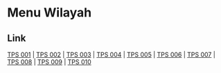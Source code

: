 # Menu Wilayah

## Link

[TPS 001](https://github.com/gigit-pemilu/pemilu-2024-15-jambi/tree/main/pileg-dpr/hitung-suara/sub/15-jambi/sub/07-tanjung-jabung-timur/sub/06-dendang/sub/2007-sido-mukti/sub/001-tps)
 | 
[TPS 002](https://github.com/gigit-pemilu/pemilu-2024-15-jambi/tree/main/pileg-dpr/hitung-suara/sub/15-jambi/sub/07-tanjung-jabung-timur/sub/06-dendang/sub/2007-sido-mukti/sub/002-tps)
 | 
[TPS 003](https://github.com/gigit-pemilu/pemilu-2024-15-jambi/tree/main/pileg-dpr/hitung-suara/sub/15-jambi/sub/07-tanjung-jabung-timur/sub/06-dendang/sub/2007-sido-mukti/sub/003-tps)
 | 
[TPS 004](https://github.com/gigit-pemilu/pemilu-2024-15-jambi/tree/main/pileg-dpr/hitung-suara/sub/15-jambi/sub/07-tanjung-jabung-timur/sub/06-dendang/sub/2007-sido-mukti/sub/004-tps)
 | 
[TPS 005](https://github.com/gigit-pemilu/pemilu-2024-15-jambi/tree/main/pileg-dpr/hitung-suara/sub/15-jambi/sub/07-tanjung-jabung-timur/sub/06-dendang/sub/2007-sido-mukti/sub/005-tps)
 | 
[TPS 006](https://github.com/gigit-pemilu/pemilu-2024-15-jambi/tree/main/pileg-dpr/hitung-suara/sub/15-jambi/sub/07-tanjung-jabung-timur/sub/06-dendang/sub/2007-sido-mukti/sub/006-tps)
 | 
[TPS 007](https://github.com/gigit-pemilu/pemilu-2024-15-jambi/tree/main/pileg-dpr/hitung-suara/sub/15-jambi/sub/07-tanjung-jabung-timur/sub/06-dendang/sub/2007-sido-mukti/sub/007-tps)
 | 
[TPS 008](https://github.com/gigit-pemilu/pemilu-2024-15-jambi/tree/main/pileg-dpr/hitung-suara/sub/15-jambi/sub/07-tanjung-jabung-timur/sub/06-dendang/sub/2007-sido-mukti/sub/008-tps)
 | 
[TPS 009](https://github.com/gigit-pemilu/pemilu-2024-15-jambi/tree/main/pileg-dpr/hitung-suara/sub/15-jambi/sub/07-tanjung-jabung-timur/sub/06-dendang/sub/2007-sido-mukti/sub/009-tps)
 | 
[TPS 010](https://github.com/gigit-pemilu/pemilu-2024-15-jambi/tree/main/pileg-dpr/hitung-suara/sub/15-jambi/sub/07-tanjung-jabung-timur/sub/06-dendang/sub/2007-sido-mukti/sub/010-tps)

